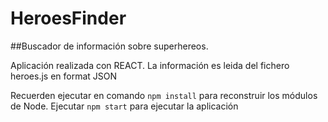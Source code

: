 # HeroesFinder
##Buscador de información sobre superhereos.

Aplicación realizada con REACT.
La información es leida del fichero heroes.js en format JSON

Recuerden ejecutar en comando ```npm install``` para reconstruir los módulos de Node.
Ejecutar ```npm start``` para ejecutar la aplicación

